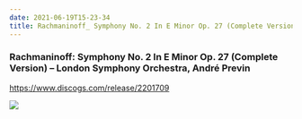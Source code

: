 ```yaml
---
date: 2021-06-19T15-23-34
title: Rachmaninoff_ Symphony No. 2 In E Minor Op. 27 (Complete Version) – London Symphony Orchestra, André Previn
---
```

### Rachmaninoff: Symphony No. 2 In E Minor Op. 27 (Complete Version) – London Symphony Orchestra, André Previn
https://www.discogs.com/release/2201709

![](dayone-moment://53EC6FC127EE46A8A322CF4005E55A09)
